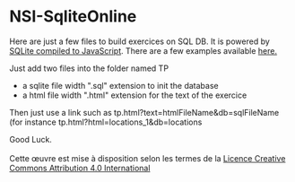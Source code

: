 # NSI-SqliteOnline

<p>Here are just a few files to build exercices on SQL DB. It is powered by <a href="https://sql.js.org/">SQLite compiled to JavaScript</a>. There are a few examples available <a href="http://nsi.colbert.bzh/sql">here.</a></p>
<p>Just add two files into the folder named TP<p>
<ul>
<li>a sqlite file width ".sql" extension to init the database</li>
<li>a html file width ".html" extension for the text of the exercice</li>
</ul> 
<p>Then just use a link such as tp.html?text=htmlFileName&db=sqlFileName (for instance tp.html?html=locations_1&db=locations</p>
Good Luck.
<br><br>
Cette œuvre est mise à disposition selon les termes de la <a rel="license" href="http://creativecommons.org/licenses/by/4.0/">Licence Creative Commons Attribution 4.0 International</a>
